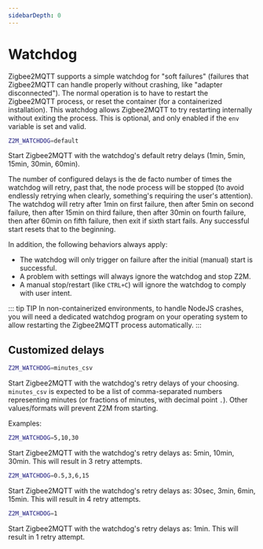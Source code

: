 ```yaml
---
sidebarDepth: 0
---
```


# Watchdog

Zigbee2MQTT supports a simple watchdog for "soft failures" (failures that Zigbee2MQTT can handle properly without crashing, like "adapter disconnected"). The normal operation is to have to restart the Zigbee2MQTT process, or reset the container (for a containerized installation). This watchdog allows Zigbee2MQTT to try restarting internally without exiting the process. This is optional, and only enabled if the `env` variable is set and valid.

```bash
Z2M_WATCHDOG=default
```

Start Zigbee2MQTT with the watchdog's default retry delays (1min, 5min, 15min, 30min, 60min).

The number of configured delays is the de facto number of times the watchdog will retry, past that, the node process will be stopped (to avoid endlessly retrying when clearly, something's requiring the user's attention).
The watchdog will retry after 1min on first failure, then after 5min on second failure, then after 15min on third failure, then after 30min on fourth failure, then after 60min on fifth failure, then exit if sixth start fails. Any successful start resets that to the beginning.

In addition, the following behaviors always apply:

-   The watchdog will only trigger on failure after the initial (manual) start is successful.
-   A problem with settings will always ignore the watchdog and stop Z2M.
-   A manual stop/restart (like `CTRL+C`) will ignore the watchdog to comply with user intent.

::: tip TIP
In non-containerized environments, to handle NodeJS crashes, you will need a dedicated watchdog program on your operating system to allow restarting the Zigbee2MQTT process automatically.
:::

## Customized delays

```bash
Z2M_WATCHDOG=minutes_csv
```

Start Zigbee2MQTT with the watchdog's retry delays of your choosing.
`minutes_csv` is expected to be a list of comma-separated numbers representing minutes (or fractions of minutes, with decimal point `.`). Other values/formats will prevent Z2M from starting.

Examples:

```bash
Z2M_WATCHDOG=5,10,30
```

Start Zigbee2MQTT with the watchdog's retry delays as: 5min, 10min, 30min. This will result in 3 retry attempts.

```bash
Z2M_WATCHDOG=0.5,3,6,15
```

Start Zigbee2MQTT with the watchdog's retry delays as: 30sec, 3min, 6min, 15min. This will result in 4 retry attempts.

```bash
Z2M_WATCHDOG=1
```

Start Zigbee2MQTT with the watchdog's retry delays as: 1min. This will result in 1 retry attempt.
